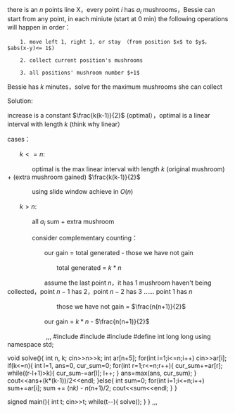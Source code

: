 there is an $n$ points line X，every point $i$ has $a_i$ mushrooms，Bessie can start from any point, in each miniute (start at 0 min) the following operations will happen in order：

        1. move left 1, right 1, or stay （from position $x$ to $y$，$abs(x-y)<= 1$)

        2. collect current position's mushrooms

        3. all positions' mushroom number $+1$

Bessie has $k$ minutes，solve for the maximum mushrooms she can collect

 
Solution: 

increase is a constant $\frac{k(k-1)}{2}$ (optimal），optimal is a linear interval with length $k$ (think why linear）

cases：

　　$k <= n$:

　　　　optimal is the max linear interval with length $k$ (original mushroom) + (extra mushroom gained) $\frac{k(k-1)}{2}$

　　　　using slide window achieve in $O(n)$

　　$k > n$:

　　　　all $a_i$ sum + extra mushroom 

　　　　consider complementary counting：

　　　　　　our gain = total generated - those we have not gain

　　　　　　　　total generated = $k*n$

　　　　　　assume the last point $n$，it has $1$ mushroom haven't being collected，point $n-1$ has $2$，point $n-2$ has $3$ ...... point $1$ has $n$

　　　　　　　　those we have not gain = $\frac{n(n+1)}{2}$

　　　　　　our gain = $k*n$ - $\frac{n(n+1)}{2}$

　　　　　　
,,,
#include <iostream>
#include <cstring>
#include <algorithm>
#define int long long 
using namespace std;
 
void solve(){
    int n, k; cin>>n>>k;
    int ar[n+5];
    for(int i=1;i<=n;i++) cin>>ar[i];
    if(k<=n){
        int l=1, ans=0, cur_sum=0;
        for(int r=1;r<=n;r++){
            cur_sum+=ar[r];
            while((r-l+1)>k){
                cur_sum-=ar[l];
                l++;
            }
            ans=max(ans, cur_sum);
        }
        cout<<ans+(k*(k-1))/2<<endl;
    }else{ 
        int sum=0;
        for(int i=1;i<=n;i++) sum+=ar[i];
        sum += (n*k) - n*(n+1)/2;
        cout<<sum<<endl;
    }
}
 
signed main(){
    int t; cin>>t;
    while(t--){
        solve();
    }
}
,,,
 

 

　　　　

　　　　　　

 
